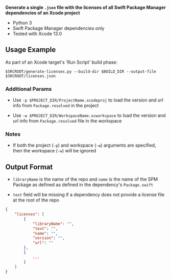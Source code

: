 **Generate a single `.json` file with the licenses of all Swift Package Manager dependencies of an Xcode project**

* Python 3
* Swift Package Manager dependencies only
* Tested with Xcode 13.0

## Usage Example

As part of an Xcode target's 'Run Script' build phase:

`$SRCROOT/generate-licenses.py --build-dir $BUILD_DIR --output-file $SRCROOT/licenses.json`

### Additional Params

- Use `-p $PROJECT_DIR/ProjectName.xcodeproj` to load the version and url info from `Package.resolved` in the project

- Use `-w $PROJECT_DIR/WorkspaceName.xcworkspace` to load the version and url info from `Package.resolved` file in the workspace

### Notes

- If both the project (`-p`) and workspace (`-w`) arguments are specified, then the workspace (`-w`) will be ignored

## Output Format

- `libraryName` is the name of the repo and `name` is the name of the SPM Package as defined as defined in the dependency's `Package.swift`

- `text` field will be missing if a dependency does not provide a license file at the root of the repo

```json
{
    "licenses": [
        {
            "libraryName": "",
            "text": "",
            "name": "",
            "version": "",
            "url": ""
        },
        {
            ...
        }
    ]
}
```